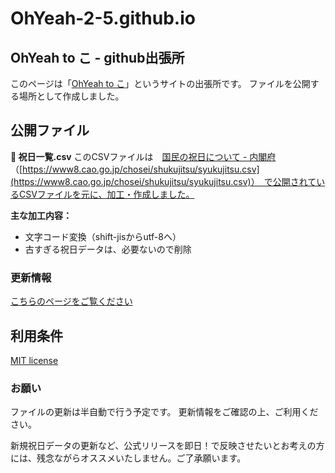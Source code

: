 # OhYeah-2-5.github.io

## OhYeah to こ - github出張所

このページは「[OhYeah to こ](https://8bees.net/)」というサイトの出張所です。
ファイルを公開する場所として作成しました。

## 公開ファイル

**🎌 祝日一覧.csv**
このCSVファイルは　[国民の祝日について - 内閣府](https://www8.cao.go.jp/chosei/shukujitsu/gaiyou.html)　（[https://www8.cao.go.jp/chosei/shukujitsu/syukujitsu.csv](https://www8.cao.go.jp/chosei/shukujitsu/syukujitsu.csv)）　で公開されているCSVファイルを元に、加工・作成しました。

**主な加工内容：**

- 文字コード変換（shift-jisからutf-8へ）
- 古すぎる祝日データは、必要ないので削除

### 更新情報

[こちらのページをご覧ください](https://ohyeah-2-5.github.io/)

## 利用条件

[MIT license](https://opensource.org/license/mit)

### お願い

ファイルの更新は半自動で行う予定です。
更新情報をご確認の上、ご利用ください。

新規祝日データの更新など、公式リリースを即日！で反映させたいとお考えの方には、残念ながらオススメいたしません。ご了承願います。
